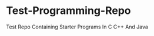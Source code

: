 Test-Programming-Repo
=====================

Test Repo Containing Starter Programs In C C++ And Java
